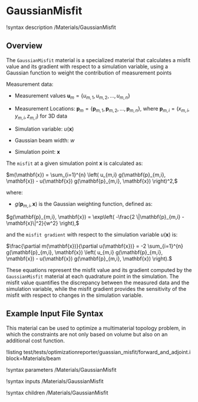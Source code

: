# GaussianMisfit

!syntax description /Materials/GaussianMisfit

## Overview

The `GaussianMisfit` material is a specialized material that calculates a misfit value and its gradient with respect to a simulation variable, using a Gaussian function to weight the contribution of measurement points



Measurement data:

- Measurement values $\mathbf{u}_m = \{u_{m,1}, u_{m,2}, \ldots, u_{m,n}\}$
- Measurement Locations: $\mathbf{p}_m = \{\mathbf{p}_{m,1}, \mathbf{p}_{m,2}, \ldots, \mathbf{p}_{m,n}\}$, where $\mathbf{p}_{m,i} = (x_{m,i}, y_{m,i}, z_{m,i})$ for 3D data

- Simulation variable: $u(\mathbf{x})$
- Gaussian beam width: $w$
- Simulation point: $\mathbf{x}$

The `misfit` at a given simulation point $\mathbf{x}$ is calculated as:

$m(\mathbf{x}) = \sum_{i=1}^{n}  \left( u_{m,i} g(\mathbf{p}_{m,i}, \mathbf{x}) - u(\mathbf{x}) g(\mathbf{p}_{m,i}, \mathbf{x}) \right)^2,$

where:

- $g(\mathbf{p}_{m,i}, \mathbf{x})$ is the Gaussian weighting function, defined as:

$g(\mathbf{p}_{m,i}, \mathbf{x}) = \exp\left( -\frac{2 \|\mathbf{p}_{m,i} - \mathbf{x}\|^2}{w^2} \right),$

and the `misfit gradient` with respect to the simulation variable $u(\mathbf{x})$ is:

$\frac{\partial m(\mathbf{x})}{\partial u(\mathbf{x})} = -2 \sum_{i=1}^{n} g(\mathbf{p}_{m,i}, \mathbf{x}) \left( u_{m,i} g(\mathbf{p}_{m,i}, \mathbf{x}) - u(\mathbf{x}) g(\mathbf{p}_{m,i}, \mathbf{x}) \right).$

These equations represent the misfit value and its gradient computed by the `GaussianMisfit` material at each quadrature point in the simulation. The misfit value quantifies the discrepancy between the measured data and the simulation variable, while the misfit gradient provides the sensitivity of the misfit with respect to changes in the simulation variable.

## Example Input File Syntax

This material can be used to optimize a multimaterial topology problem, in which the
constraints are not only based on volume but also on an additional cost function.

!listing test/tests/optimizationreporter/guassian_misfit/forward_and_adjoint.i block=Materials/beam

!syntax parameters /Materials/GaussianMisfit

!syntax inputs /Materials/GaussianMisfit

!syntax children /Materials/GaussianMisfit
